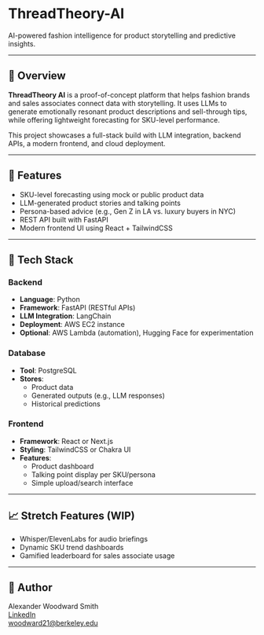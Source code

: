 # ThreadTheory-AI

AI-powered fashion intelligence for product storytelling and predictive insights.

---

## 🧠 Overview
**ThreadTheory AI** is a proof-of-concept platform that helps fashion brands and sales associates connect data with storytelling. It uses LLMs to generate emotionally resonant product descriptions and sell-through tips, while offering lightweight forecasting for SKU-level performance. 

This project showcases a full-stack build with LLM integration, backend APIs, a modern frontend, and cloud deployment. 

---

## 🎯 Features
- SKU-level forecasting using mock or public product data
- LLM-generated product stories and talking points
- Persona-based advice (e.g., Gen Z in LA vs. luxury buyers in NYC)
- REST API built with FastAPI
- Modern frontend UI using React + TailwindCSS

---

## 🧰 Tech Stack

### Backend
- **Language**: Python
- **Framework**: FastAPI (RESTful APIs)
- **LLM Integration**: LangChain
- **Deployment**: AWS EC2 instance
- **Optional**: AWS Lambda (automation), Hugging Face for experimentation

### Database
- **Tool**: PostgreSQL
- **Stores**:
  - Product data
  - Generated outputs (e.g., LLM responses)
  - Historical predictions

### Frontend
- **Framework**: React or Next.js
- **Styling**: TailwindCSS or Chakra UI
- **Features**:
  - Product dashboard
  - Talking point display per SKU/persona
  - Simple upload/search interface

---

## 📈 Stretch Features (WIP)
- Whisper/ElevenLabs for audio briefings
- Dynamic SKU trend dashboards
- Gamified leaderboard for sales associate usage

---

## 👤 Author
Alexander Woodward Smith  
[LinkedIn](https://www.linkedin.com/in/alexander-smith-879067293/)  
woodward21@berkeley.edu
